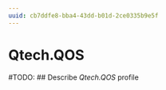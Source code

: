 ```yaml
---
uuid: cb7ddfe8-bba4-43dd-b01d-2ce0335b9e5f
---
```



# Qtech.QOS


#TODO: ## Describe *Qtech.QOS* profile

